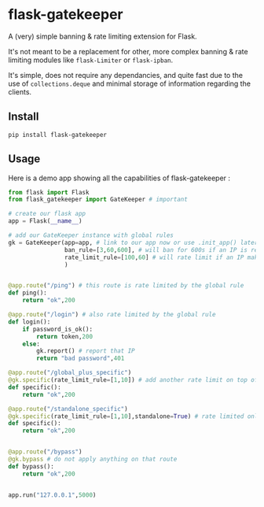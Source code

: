 # flask-gatekeeper

A (very) simple banning & rate limiting extension for Flask.

It's not meant to be a replacement for other, more complex banning & rate limiting modules like `flask-Limiter` or `flask-ipban`.

It's simple, does not require any dependancies, and quite fast due to the use of `collections.deque` and minimal storage of information regarding the clients.

## Install

```
pip install flask-gatekeeper
```

## Usage

Here is a demo app showing all the capabilities of flask-gatekeeper : 

```py
from flask import Flask
from flask_gatekeeper import GateKeeper # important

# create our flask app 
app = Flask(__name__)

# add our GateKeeper instance with global rules
gk = GateKeeper(app=app, # link to our app now or use .init_app() later.
                ban_rule=[3,60,600], # will ban for 600s if an IP is reported using `report()` 3 times in a 60s window.
                rate_limit_rule=[100,60] # will rate limit if an IP makes more than 100 request in a 60s window.
                ) 


@app.route("/ping") # this route is rate limited by the global rule
def ping():
    return "ok",200

@app.route("/login") # also rate limited by the global rule
def login():
    if password_is_ok():
        return token,200
    else:
        gk.report() # report that IP
        return "bad password",401

@app.route("/global_plus_specific")
@gk.specific(rate_limit_rule=[1,10]) # add another rate limit on top of the global one
def specific():
    return "ok",200

@app.route("/standalone_specific")
@gk.specific(rate_limit_rule=[1,10],standalone=True) # rate limited only by this rule
def specific():
    return "ok",200


@app.route("/bypass")
@gk.bypass # do not apply anything on that route
def bypass():
    return "ok",200


app.run("127.0.0.1",5000)
```
